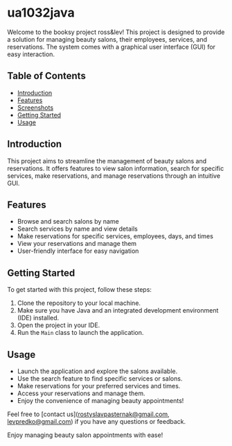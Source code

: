 # ua1032java

Welcome to the booksy project ross&lev! This project is designed to provide a solution for managing beauty salons, their employees, services, and reservations. The system comes with a graphical user interface (GUI) for easy interaction.

## Table of Contents
- [Introduction](#introduction)
- [Features](#features)
- [Screenshots](#screenshots)
- [Getting Started](#getting-started)
- [Usage](#usage)
## Introduction
This project aims to streamline the management of beauty salons and reservations. It offers features to view salon information, search for specific services, make reservations, and manage reservations through an intuitive GUI.

## Features
- Browse and search salons by name
- Search services by name and view details
- Make reservations for specific services, employees, days, and times
- View your reservations and manage them
- User-friendly interface for easy navigation

## Getting Started
To get started with this project, follow these steps:
1. Clone the repository to your local machine.
2. Make sure you have Java and an integrated development environment (IDE) installed.
3. Open the project in your IDE.
4. Run the `Main` class to launch the application.

## Usage
- Launch the application and explore the salons available.
- Use the search feature to find specific services or salons.
- Make reservations for your preferred services and times.
- Access your reservations and manage them.
- Enjoy the convenience of managing beauty appointments!

Feel free to [contact us](rostyslavpasternak@gmail.com, levpredko@gmail.com) if you have any questions or feedback.

Enjoy managing beauty salon appointments with ease!
